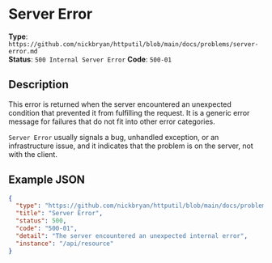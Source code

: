 # Server Error

**Type**: `https://github.com/nickbryan/httputil/blob/main/docs/problems/server-error.md`  
**Status**: `500 Internal Server Error`
**Code**: `500-01`

## Description

This error is returned when the server encountered an unexpected condition that prevented it from fulfilling the request. It is a generic error message for failures that do not fit into other error categories.

`Server Error` usually signals a bug, unhandled exception, or an infrastructure issue, and it indicates that the problem is on the server, not with the client.

## Example JSON

```json
{
  "type": "https://github.com/nickbryan/httputil/blob/main/docs/problems/server-error.md",
  "title": "Server Error",
  "status": 500,
  "code": "500-01",
  "detail": "The server encountered an unexpected internal error",
  "instance": "/api/resource"
}
```
